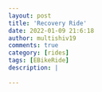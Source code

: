 ```yaml
---
layout: post
title: 'Recovery Ride'
date: 2022-01-09 21:6:18
author: multishiv19
comments: true
category: [rides]
tags: [EBikeRide]
description: |
    
---
```





<div width='100%' class='strava-embed-placeholder' data-embed-type='activity' data-embed-id='6494544838'></div>
<script src='https://strava-embeds.com/embed.js'></script>
